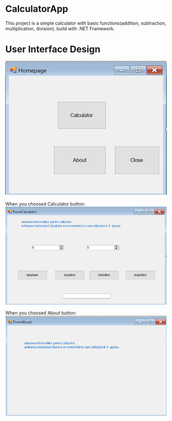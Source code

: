 # CalculatorApp

This project is a simple calculator with basic functions(addition, subtraction, multiplication, division), build with .NET Framework.


# User Interface Design
![](Images/Homepage.png)

When you choosed Calculator button:
![](Images/FormCalculator.png)

When you choosed About button:
![](Images/FormAbout.png)
